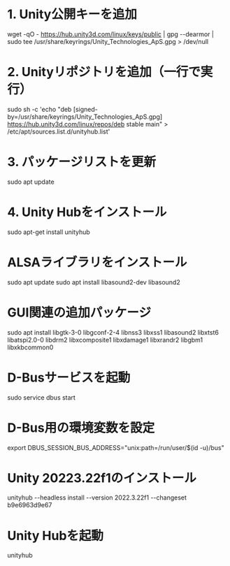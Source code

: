 # 1. Unity公開キーを追加
wget -qO - https://hub.unity3d.com/linux/keys/public | gpg --dearmor | sudo tee /usr/share/keyrings/Unity_Technologies_ApS.gpg > /dev/null

# 2. Unityリポジトリを追加（一行で実行）
sudo sh -c 'echo "deb [signed-by=/usr/share/keyrings/Unity_Technologies_ApS.gpg] https://hub.unity3d.com/linux/repos/deb stable main" > /etc/apt/sources.list.d/unityhub.list'

# 3. パッケージリストを更新
sudo apt update

# 4. Unity Hubをインストール
sudo apt-get install unityhub

# ALSAライブラリをインストール
sudo apt update
sudo apt install libasound2-dev libasound2

# GUI関連の追加パッケージ
sudo apt install libgtk-3-0 libgconf-2-4 libnss3 libxss1 libasound2 libxtst6 libatspi2.0-0 libdrm2 libxcomposite1 libxdamage1 libxrandr2 libgbm1 libxkbcommon0

# D-Busサービスを起動
sudo service dbus start

# D-Bus用の環境変数を設定
export DBUS_SESSION_BUS_ADDRESS="unix:path=/run/user/$(id -u)/bus"

# Unity 20223.22f1のインストール
unityhub --headless install --version 2022.3.22f1 --changeset b9e6963d9e67

# Unity Hubを起動
unityhub
